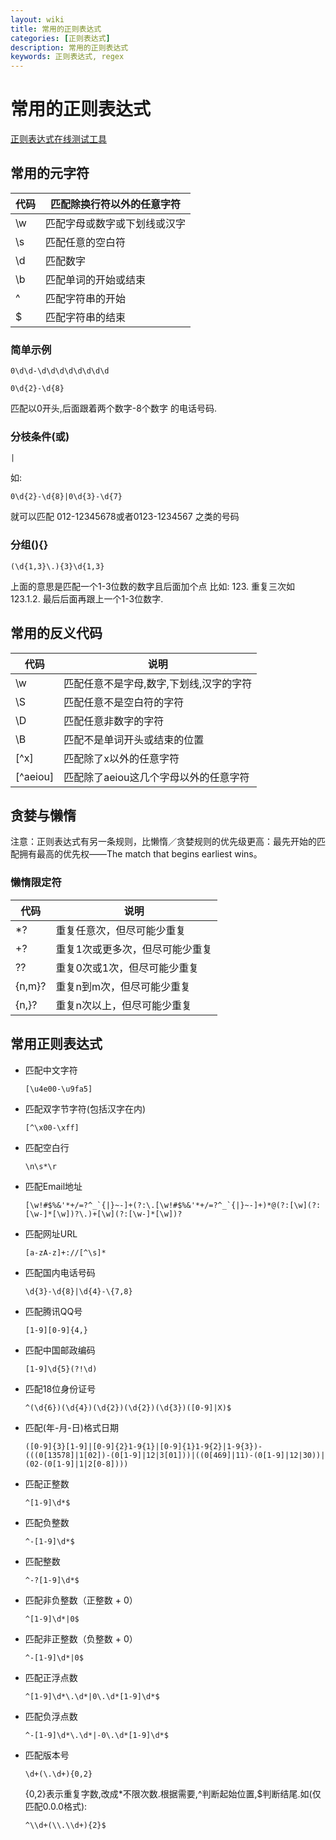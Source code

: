 ```yaml
---
layout: wiki
title: 常用的正则表达式
categories: [正则表达式]
description: 常用的正则表达式
keywords: 正则表达式, regex
---
```

# 常用的正则表达式

[正则表达式在线测试工具](http://tool.oschina.net/regex#)


## 常用的元字符

| 代码   | 匹配除换行符以外的任意字符  |
| ---- | -------------- |
| \w   | 匹配字母或数字或下划线或汉字 |
| \s   | 匹配任意的空白符       |
| \d   | 匹配数字           |
| \b   | 匹配单词的开始或结束     |
| ^    | 匹配字符串的开始       |
| $    | 匹配字符串的结束       |

### 简单示例

```
0\d\d-\d\d\d\d\d\d\d\d
```

```
0\d{2}-\d{8}
```

匹配以0开头,后面跟着两个数字-8个数字 的电话号码.

### 分枝条件(或)

```
|
```

如:

```
0\d{2}-\d{8}|0\d{3}-\d{7}
```

就可以匹配 012-12345678或者0123-1234567 之类的号码

### 分组(){}

```
(\d{1,3}\.){3}\d{1,3}
```

上面的意思是匹配一个1-3位数的数字且后面加个点 比如: 123. 重复三次如 123.1.2. 最后后面再跟上一个1-3位数字.

## 常用的反义代码

| 代码       | 说明                    |
| -------- | --------------------- |
| \w       | 匹配任意不是字母,数字,下划线,汉字的字符 |
| \S       | 匹配任意不是空白符的字符          |
| \D       | 匹配任意非数字的字符            |
| \B       | 匹配不是单词开头或结束的位置        |
| [^x]     | 匹配除了x以外的任意字符          |
| [^aeiou] | 匹配除了aeiou这几个字母以外的任意字符 |



##  贪婪与懒惰

注意：正则表达式有另一条规则，比懒惰／贪婪规则的优先级更高：最先开始的匹配拥有最高的优先权——The match that begins earliest wins。

### 懒惰限定符

| 代码     | 说明               |
| ------ | ---------------- |
| *?     | 重复任意次，但尽可能少重复    |
| +?     | 重复1次或更多次，但尽可能少重复 |
| ??     | 重复0次或1次，但尽可能少重复  |
| {n,m}? | 重复n到m次，但尽可能少重复   |
| {n,}?  | 重复n次以上，但尽可能少重复   |





## 常用正则表达式

* 匹配中文字符

  ```
  [\u4e00-\u9fa5]
  ```

* 匹配双字节字符(包括汉字在内)

  ```
  [^\x00-\xff]
  ```

* 匹配空白行

  ```
  \n\s*\r
  ```

* 匹配Email地址

  ```
  [\w!#$%&'*+/=?^_`{|}~-]+(?:\.[\w!#$%&'*+/=?^_`{|}~-]+)*@(?:[\w](?:[\w-]*[\w])?\.)+[\w](?:[\w-]*[\w])?
  ```

* 匹配网址URL
  ```
  [a-zA-z]+://[^\s]*
  ```

* 匹配国内电话号码

  ```
  \d{3}-\d{8}|\d{4}-\{7,8}
  ```

* 匹配腾讯QQ号

  ```
  [1-9][0-9]{4,}
  ```

* 匹配中国邮政编码

  ```
  [1-9]\d{5}(?!\d)
  ```

* 匹配18位身份证号

  ```
  ^(\d{6})(\d{4})(\d{2})(\d{2})(\d{3})([0-9]|X)$
  ```

* 匹配(年-月-日)格式日期

  ```
  ([0-9]{3}[1-9]|[0-9]{2}1-9{1}|[0-9]{1}1-9{2}|1-9{3})-(((0[13578]|1[02])-(0[1-9]|12|3[01]))|((0[469]|11)-(0[1-9]|12|30))|(02-(0[1-9]|1|2[0-8])))
  ```

* 匹配正整数

  ```
  ^[1-9]\d*$
  ```

* 匹配负整数

  ```
  ^-[1-9]\d*$
  ```

* 匹配整数

  ```
  ^-?[1-9]\d*$
  ```

* 匹配非负整数（正整数 + 0）

  ```
  ^[1-9]\d*|0$
  ```

* 匹配非正整数（负整数 + 0）

  ```
  ^-[1-9]\d*|0$
  ```

* 匹配正浮点数

  ```
  ^[1-9]\d*\.\d*|0\.\d*[1-9]\d*$
  ```

* 匹配负浮点数

  ```
  ^-[1-9]\d*\.\d*|-0\.\d*[1-9]\d*$
  ```

* 匹配版本号

  ```
  \d+(\.\d+){0,2}
  ```

  {0,2}表示重复字数,改成*不限次数.根据需要,^判断起始位置,$判断结尾.如(仅匹配0.0.0格式):

  ```
  ^\\d+(\\.\\d+){2}$
  ```

  ​
